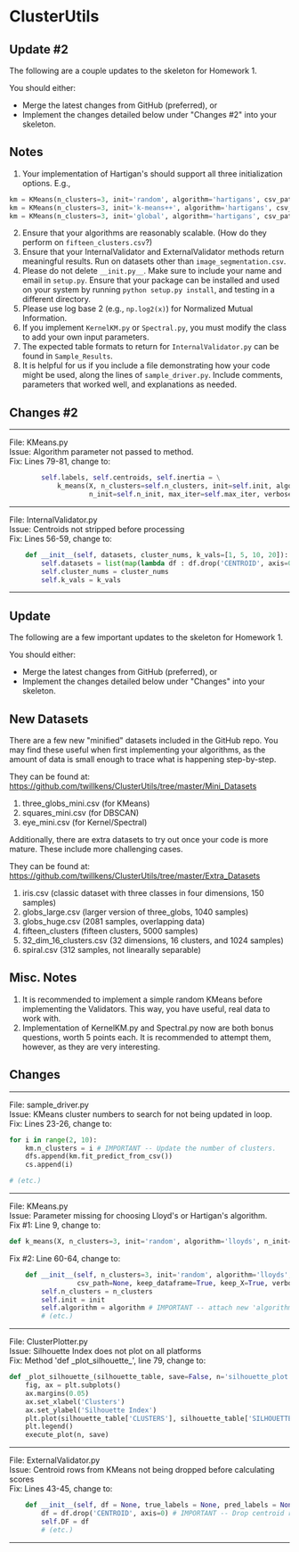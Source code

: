 # ClusterUtils

## Update #2
The following are a couple updates to the skeleton for Homework 1.

You should either:
* Merge the latest changes from GitHub (preferred), or
* Implement the changes detailed below under "Changes #2" into your skeleton.

## Notes
1. Your implementation of Hartigan's should support all three initialization options. E.g.,
```python
km = KMeans(n_clusters=3, init='random', algorithm='hartigans', csv_path='three_globs.csv')
km = KMeans(n_clusters=3, init='k-means++', algorithm='hartigans', csv_path='three_globs.csv')
km = KMeans(n_clusters=3, init='global', algorithm='hartigans', csv_path='three_globs.csv')
```
2. Ensure that your algorithms are reasonably scalable. (How do they perform on `fifteen_clusters.csv`?)
3. Ensure that your InternalValidator and ExternalValidator methods return meaningful results. Run on datasets other than `image_segmentation.csv`.
4. Please do not delete `__init.py__`. Make sure to include your name and email in `setup.py`. Ensure that your package can be installed and used on your system by running `python setup.py install`, and testing in a different directory.
5. Please use log base 2 (e.g., `np.log2(x)`) for Normalized Mutual Information.
6. If you implement `KernelKM.py` or `Spectral.py`, you must modify the class to add your own input parameters.
7. The expected table formats to return for `InternalValidator.py` can be found in `Sample_Results`.
8. It is helpful for us if you include a file demonstrating how your code might be used, along the lines of `sample_driver.py`. Include comments, parameters that worked well, and explanations as needed.

## Changes #2

---------
File: KMeans.py  
Issue: Algorithm parameter not passed to method.  
Fix: Lines 79-81, change to:  

```python
        self.labels, self.centroids, self.inertia = \
            k_means(X, n_clusters=self.n_clusters, init=self.init, algorithm=self.algorithm,
                    n_init=self.n_init, max_iter=self.max_iter, verbose=self.verbose)
```

---------
File: InternalValidator.py  
Issue: Centroids not stripped before processing  
Fix: Lines 56-59, change to:  

```python
    def __init__(self, datasets, cluster_nums, k_vals=[1, 5, 10, 20]):
        self.datasets = list(map(lambda df : df.drop('CENTROID', axis=0), datasets))
        self.cluster_nums = cluster_nums
        self.k_vals = k_vals
```
---------






## Update
The following are a few important updates to the skeleton for Homework 1.

You should either:
* Merge the latest changes from GitHub (preferred), or
* Implement the changes detailed below under "Changes" into your skeleton.

## New Datasets

There are a few new "minified" datasets included in the GitHub repo. You may find these useful when first implementing your algorithms, as the amount of data is small enough to trace what is happening step-by-step.

They can be found at: https://github.com/twillkens/ClusterUtils/tree/master/Mini_Datasets
1. three\_globs\_mini.csv (for KMeans)
2. squares\_mini.csv (for DBSCAN)
3. eye\_mini.csv (for Kernel/Spectral)

Additionally, there are extra datasets to try out once your code is more mature. These include more challenging cases.

They can be found at: https://github.com/twillkens/ClusterUtils/tree/master/Extra_Datasets
1. iris.csv (classic dataset with three classes in four dimensions, 150 samples)
2. globs\_large.csv (larger version of three\_globs, 1040 samples)
3. globs\_huge.csv (2081 samples, overlapping data)
4. fifteen\_clusters (fifteen clusters, 5000 samples)
5. 32\_dim\_16\_clusters.csv (32 dimensions, 16 clusters, and 1024 samples)
6. spiral.csv (312 samples, not linearally separable)

## Misc. Notes
1. It is recommended to implement a simple random KMeans before implementing the Validators. This way, you have useful, real data to work with.
2. Implementation of KernelKM.py and Spectral.py now are both bonus questions, worth 5 points each. It is recommended to attempt them, however, as they are very interesting.


## Changes

---------
File: sample\_driver.py  
Issue: KMeans cluster numbers to search for not being updated in loop.  
Fix: Lines 23-26, change to:  

```python
for i in range(2, 10):
    km.n_clusters = i # IMPORTANT -- Update the number of clusters.
    dfs.append(km.fit_predict_from_csv())
    cs.append(i)

# (etc.)
```

---------
File: KMeans.py  
Issue: Parameter missing for choosing Lloyd's or Hartigan's algorithm.  
Fix #1: Line 9, change to:  

```python
def k_means(X, n_clusters=3, init='random', algorithm='lloyds', n_init=1, max_iter=300, verbose=False):
```

Fix #2: Line 60-64, change to:  

```python
    def __init__(self, n_clusters=3, init='random', algorithm='lloyds', n_init=1, max_iter=300,
                 csv_path=None, keep_dataframe=True, keep_X=True, verbose=False):
        self.n_clusters = n_clusters
        self.init = init
        self.algorithm = algorithm # IMPORTANT -- attach new 'algorithm' parameter to self
        # (etc.)
```

---------
File: ClusterPlotter.py  
Issue: Silhouette Index does not plot on all platforms  
Fix: Method 'def \_plot\_silhouette\_', line 79, change to:  

```python
def _plot_silhouette_(silhouette_table, save=False, n='silhouette_plot'):
    fig, ax = plt.subplots()
    ax.margins(0.05)
    ax.set_xlabel('Clusters')
    ax.set_ylabel('Silhouette Index')
    plt.plot(silhouette_table['CLUSTERS'], silhouette_table['SILHOUETTE_IDX'], label='Silhouette Index')
    plt.legend()
    execute_plot(n, save)
```

---------
File: ExternalValidator.py  
Issue: Centroid rows from KMeans not being dropped before calculating scores  
Fix: Lines 43-45, change to:  

```python
    def __init__(self, df = None, true_labels = None, pred_labels = None):
        df = df.drop('CENTROID', axis=0) # IMPORTANT -- Drop centroid rows before processing
        self.DF = df
        # (etc.)
```

---------

